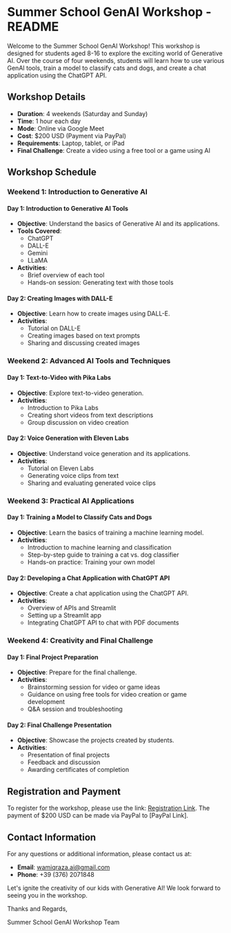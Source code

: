 # Summer School GenAI Workshop - README

Welcome to the Summer School GenAI Workshop! This workshop is designed for students aged 8-16 to explore the exciting world of Generative AI. Over the course of four weekends, students will learn how to use various GenAI tools, train a model to classify cats and dogs, and create a chat application using the ChatGPT API.

## Workshop Details

- **Duration**: 4 weekends (Saturday and Sunday)
- **Time**: 1 hour each day
- **Mode**: Online via Google Meet
- **Cost**: $200 USD (Payment via PayPal)
- **Requirements**: Laptop, tablet, or iPad
- **Final Challenge**: Create a video using a free tool or a game using AI

## Workshop Schedule

### Weekend 1: Introduction to Generative AI

#### Day 1: Introduction to Generative AI Tools
- **Objective**: Understand the basics of Generative AI and its applications.
- **Tools Covered**: 
  - ChatGPT
  - DALL-E
  - Gemini
  - LLaMA
- **Activities**:
  - Brief overview of each tool
  - Hands-on session: Generating text with those tools

#### Day 2: Creating Images with DALL-E
- **Objective**: Learn how to create images using DALL-E.
- **Activities**:
  - Tutorial on DALL-E
  - Creating images based on text prompts
  - Sharing and discussing created images

### Weekend 2: Advanced AI Tools and Techniques

#### Day 1: Text-to-Video with Pika Labs
- **Objective**: Explore text-to-video generation.
- **Activities**:
  - Introduction to Pika Labs
  - Creating short videos from text descriptions
  - Group discussion on video creation

#### Day 2: Voice Generation with Eleven Labs
- **Objective**: Understand voice generation and its applications.
- **Activities**:
  - Tutorial on Eleven Labs
  - Generating voice clips from text
  - Sharing and evaluating generated voice clips

### Weekend 3: Practical AI Applications

#### Day 1: Training a Model to Classify Cats and Dogs
- **Objective**: Learn the basics of training a machine learning model.
- **Activities**:
  - Introduction to machine learning and classification
  - Step-by-step guide to training a cat vs. dog classifier
  - Hands-on practice: Training your own model

#### Day 2: Developing a Chat Application with ChatGPT API
- **Objective**: Create a chat application using the ChatGPT API.
- **Activities**:
  - Overview of APIs and Streamlit
  - Setting up a Streamlit app
  - Integrating ChatGPT API to chat with PDF documents

### Weekend 4: Creativity and Final Challenge

#### Day 1: Final Project Preparation
- **Objective**: Prepare for the final challenge.
- **Activities**:
  - Brainstorming session for video or game ideas
  - Guidance on using free tools for video creation or game development
  - Q&A session and troubleshooting

#### Day 2: Final Challenge Presentation
- **Objective**: Showcase the projects created by students.
- **Activities**:
  - Presentation of final projects
  - Feedback and discussion
  - Awarding certificates of completion

## Registration and Payment

To register for the workshop, please use the link: [Registration Link](https://docs.google.com/forms/d/1dY_INezDE9c6v2FvUE73bysxFTrLnhIhRXzA0niqiIA/prefill). The payment of $200 USD can be made via PayPal to [PayPal Link].

## Contact Information

For any questions or additional information, please contact us at:
- **Email**: wamiqraza.ai@gmail.com
- **Phone**: +39 (376) 2071848

Let's ignite the creativity of our kids with Generative AI! We look forward to seeing you in the workshop.

Thanks and Regards,

Summer School GenAI Workshop Team
